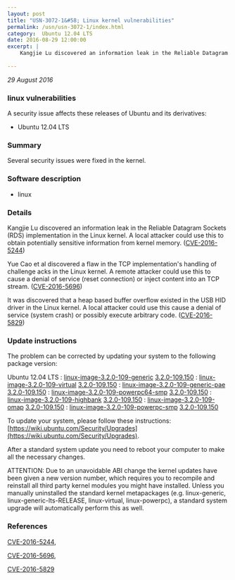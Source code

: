 ```yaml
---
layout: post
title: "USN-3072-1&#58; Linux kernel vulnerabilities"
permalink: /usn/usn-3072-1/index.html
category:  Ubuntu 12.04 LTS
date: 2016-08-29 12:00:00
excerpt: |
    Kangjie Lu discovered an information leak in the Reliable Datagram Sockets (RDS) implementation in the Linux kernel. A local attacker could use this to obtain potentially sensitive information from kernel memory. ([CVE-2016-5244](http://people.ubuntu.com/~ubuntu-security/cve/CVE-2016-5244))
    
--- 
```

 
 

*29 August 2016*

### linux vulnerabilities

A security issue affects these releases of Ubuntu and its derivatives:

* Ubuntu 12.04 LTS

### Summary

Several security issues were fixed in the kernel. 

### Software description

* linux 

### Details

Kangjie Lu discovered an information leak in the Reliable Datagram Sockets (RDS) implementation in the Linux kernel. A local attacker could use this to obtain potentially sensitive information from kernel memory. ([CVE-2016-5244](http://people.ubuntu.com/~ubuntu-security/cve/CVE-2016-5244))

Yue Cao et al discovered a flaw in the TCP implementation&#39;s handling of challenge acks in the Linux kernel. A remote attacker could use this to cause a denial of service (reset connection) or inject content into an TCP stream. ([CVE-2016-5696](http://people.ubuntu.com/~ubuntu-security/cve/CVE-2016-5696))

It was discovered that a heap based buffer overflow existed in the USB HID driver in the Linux kernel. A local attacker could use this cause a denial of service (system crash) or possibly execute arbitrary code. ([CVE-2016-5829](http://people.ubuntu.com/~ubuntu-security/cve/CVE-2016-5829)) 

### Update instructions

The problem can be corrected by updating your system to the following package version:

Ubuntu 12.04 LTS
 : [linux-image-3.2.0-109-generic](https://launchpad.net/ubuntu/+source/linux) <span> [3.2.0-109.150](https://launchpad.net/ubuntu/+source/linux/3.2.0-109.150) </span> 
 : [linux-image-3.2.0-109-virtual](https://launchpad.net/ubuntu/+source/linux) <span> [3.2.0-109.150](https://launchpad.net/ubuntu/+source/linux/3.2.0-109.150) </span> 
 : [linux-image-3.2.0-109-generic-pae](https://launchpad.net/ubuntu/+source/linux) <span> [3.2.0-109.150](https://launchpad.net/ubuntu/+source/linux/3.2.0-109.150) </span> 
 : [linux-image-3.2.0-109-powerpc64-smp](https://launchpad.net/ubuntu/+source/linux) <span> [3.2.0-109.150](https://launchpad.net/ubuntu/+source/linux/3.2.0-109.150) </span> 
 : [linux-image-3.2.0-109-highbank](https://launchpad.net/ubuntu/+source/linux) <span> [3.2.0-109.150](https://launchpad.net/ubuntu/+source/linux/3.2.0-109.150) </span> 
 : [linux-image-3.2.0-109-omap](https://launchpad.net/ubuntu/+source/linux) <span> [3.2.0-109.150](https://launchpad.net/ubuntu/+source/linux/3.2.0-109.150) </span> 
 : [linux-image-3.2.0-109-powerpc-smp](https://launchpad.net/ubuntu/+source/linux) <span> [3.2.0-109.150](https://launchpad.net/ubuntu/+source/linux/3.2.0-109.150) </span> 

To update your system, please follow these instructions: [https://wiki.ubuntu.com/Security/Upgrades](https://wiki.ubuntu.com/Security/Upgrades).

After a standard system update you need to reboot your computer to make all the necessary changes.

ATTENTION: Due to an unavoidable ABI change the kernel updates have been given a new version number, which requires you to recompile and reinstall all third party kernel modules you might have installed. Unless you manually uninstalled the standard kernel metapackages (e.g. linux-generic, linux-generic-lts-RELEASE, linux-virtual, linux-powerpc), a standard system upgrade will automatically perform this as well. 

### References

 
 [CVE-2016-5244](http://people.ubuntu.com/~ubuntu-security/cve/CVE-2016-5244), 

 [CVE-2016-5696](http://people.ubuntu.com/~ubuntu-security/cve/CVE-2016-5696), 

 [CVE-2016-5829](http://people.ubuntu.com/~ubuntu-security/cve/CVE-2016-5829)
 

